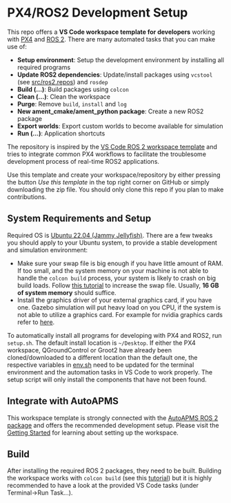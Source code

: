 # PX4/ROS2 Development Setup

This repo offers a **VS Code workspace template for developers** working with [PX4](https://px4.io/) and [ROS 2](https://docs.ros.org/en/humble/). There are many automated tasks that you can make use of:
- **Setup environment**: Setup the development environment by installing all required programs
- **Update ROS2 dependencies**: Update/install packages using `vcstool` (see [src/ros2.repos](src/ros2.repos)) and `rosdep`
- **Build (...)**: Build packages using `colcon`
- **Clean (...)**: Clean the workspace
- **Purge**: Remove `build`, `install` and `log`
- **New ament_cmake/ament_python package**: Create a new ROS2 package
- **Export worlds**: Export custom worlds to become available for simulation
- **Run (...)**: Application shortcuts

The repository is inspired by the [VS Code ROS 2 workspace template](https://github.com/athackst/vscode_ros2_workspace) and tries to integrate common PX4 workflows to facilitate the troublesome development process of real-time ROS2 applications.

Use this template and create your workspace/repository by either pressing the button *Use this template* in the top right corner on GitHub or simply downloading the zip file. You should only clone this repo if you plan to make contributions.

## System Requirements and Setup

Required OS is [Ubuntu 22.04 (Jammy Jellyfish)](https://www.releases.ubuntu.com/22.04/). There are a few tweaks you should apply to your Ubuntu system, to provide a stable development and simulation environment:

- Make sure your swap file is big enough if you have little amount of RAM. If too small, and the system memory on your machine is not able to handle the `colcon build` process, your system is likely to crash on big build loads. Follow [this tutorial](https://askubuntu.com/questions/178712/how-to-increase-swap-space) to increase the swap file. Usually, **16 GB of system memory** should suffice.
- Install the graphics driver of your external graphics card, if you have one. Gazebo simulation will put heavy load on you CPU, if the system is not able to utilize a graphics card. For example for nvidia graphics cards refer to [here](https://ubuntu.com/server/docs/nvidia-drivers-installation).

To automatically install all programs for developing with PX4 and ROS2, run `setup.sh`. The default install location is `~/Desktop`. If either the PX4 workspace, QGroundControl or Groot2 have already been cloned/downloaded to a different location than the default one, the respective variables in [env.sh](env.sh) need to be updated for the terminal environment and the automation tasks in VS Code to work properly. The setup script will only install the components that have not been found.

## Integrate with AutoAPMS
This workspace template is strongly connected with the [AutoAPMS ROS 2 package](https://github.com/robin-mueller/auto-apms) and offers the recommended development setup. Please visit the [Getting Started](https://robin-mueller.github.io/auto-apms-guide/getting-started) for learning about setting up the workspace.

## Build

After installing the required ROS 2 packages, they need to be built. Building the workspace works with `colcon build` (see this [tutorial](https://docs.ros.org/en/humble/Tutorials/Beginner-Client-Libraries/Colcon-Tutorial.html#build-the-workspace)) but it is highly recommended to have a look at the provided VS Code tasks (under Terminal->Run Task...).
